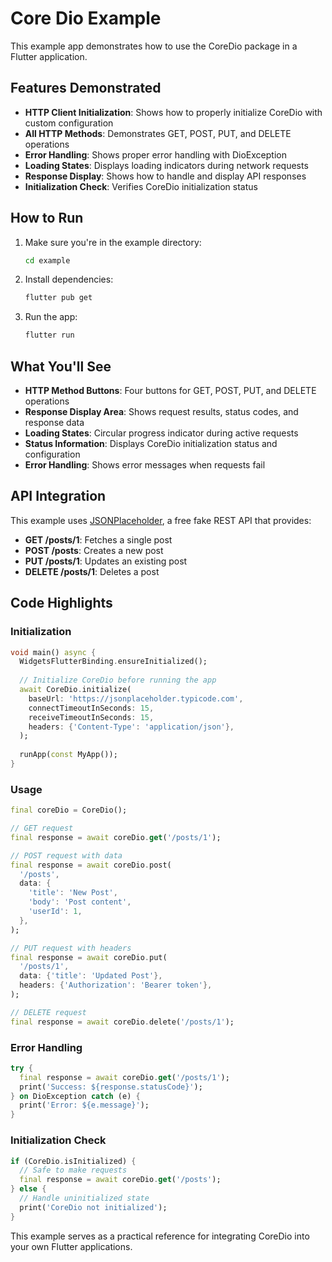 # Core Dio Example

This example app demonstrates how to use the CoreDio package in a Flutter application.

## Features Demonstrated

- **HTTP Client Initialization**: Shows how to properly initialize CoreDio with custom configuration
- **All HTTP Methods**: Demonstrates GET, POST, PUT, and DELETE operations
- **Error Handling**: Shows proper error handling with DioException
- **Loading States**: Displays loading indicators during network requests
- **Response Display**: Shows how to handle and display API responses
- **Initialization Check**: Verifies CoreDio initialization status

## How to Run

1. Make sure you're in the example directory:
   ```bash
   cd example
   ```

2. Install dependencies:
   ```bash
   flutter pub get
   ```

3. Run the app:
   ```bash
   flutter run
   ```

## What You'll See

- **HTTP Method Buttons**: Four buttons for GET, POST, PUT, and DELETE operations
- **Response Display Area**: Shows request results, status codes, and response data
- **Loading States**: Circular progress indicator during active requests
- **Status Information**: Displays CoreDio initialization status and configuration
- **Error Handling**: Shows error messages when requests fail

## API Integration

This example uses [JSONPlaceholder](https://jsonplaceholder.typicode.com/), a free fake REST API that provides:
- **GET /posts/1**: Fetches a single post
- **POST /posts**: Creates a new post
- **PUT /posts/1**: Updates an existing post
- **DELETE /posts/1**: Deletes a post

## Code Highlights

### Initialization
```dart
void main() async {
  WidgetsFlutterBinding.ensureInitialized();
  
  // Initialize CoreDio before running the app
  await CoreDio.initialize(
    baseUrl: 'https://jsonplaceholder.typicode.com',
    connectTimeoutInSeconds: 15,
    receiveTimeoutInSeconds: 15,
    headers: {'Content-Type': 'application/json'},
  );
  
  runApp(const MyApp());
}
```

### Usage
```dart
final coreDio = CoreDio();

// GET request
final response = await coreDio.get('/posts/1');

// POST request with data
final response = await coreDio.post(
  '/posts',
  data: {
    'title': 'New Post',
    'body': 'Post content',
    'userId': 1,
  },
);

// PUT request with headers
final response = await coreDio.put(
  '/posts/1',
  data: {'title': 'Updated Post'},
  headers: {'Authorization': 'Bearer token'},
);

// DELETE request
final response = await coreDio.delete('/posts/1');
```

### Error Handling
```dart
try {
  final response = await coreDio.get('/posts/1');
  print('Success: ${response.statusCode}');
} on DioException catch (e) {
  print('Error: ${e.message}');
}
```

### Initialization Check
```dart
if (CoreDio.isInitialized) {
  // Safe to make requests
  final response = await coreDio.get('/posts');
} else {
  // Handle uninitialized state
  print('CoreDio not initialized');
}
```

This example serves as a practical reference for integrating CoreDio into your own Flutter applications.
